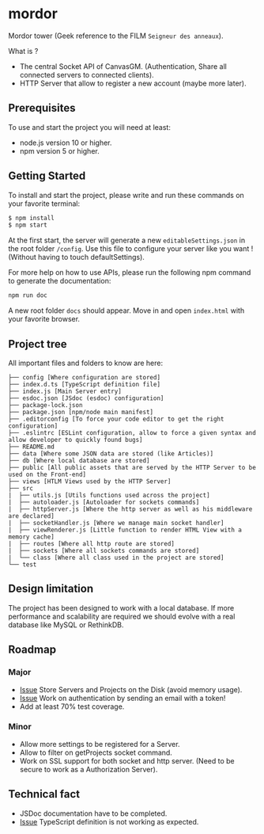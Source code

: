 # mordor
Mordor tower (Geek reference to the FILM `Seigneur des anneaux`).

What is ?

- The central Socket API of CanvasGM. (Authentication, Share all connected servers to connected clients).
- HTTP Server that allow to register a new account (maybe more later).

## Prerequisites

To use and start the project you will need at least:

- node.js version 10 or higher.
- npm version 5 or higher.

## Getting Started

To install and start the project, please write and run these commands on your favorite terminal:

```bash
$ npm install
$ npm start
```

At the first start, the server will generate a new `editableSettings.json` in the root folder `/config`. Use this file to configure your server like you want ! (Without having to touch defaultSettings).

For more help on how to use APIs, please run the following npm command to generate the documentation:
```bash
npm run doc
```

A new root folder `docs` should appear. Move in and open `index.html` with your favorite browser.

## Project tree

All important files and folders to know are here:

```
├── config [Where configuration are stored]
├── index.d.ts [TypeScript definition file]
├── index.js [Main Server entry]
├── esdoc.json [JSdoc (esdoc) configuration]
├── package-lock.json
├── package.json [npm/node main manifest]
├── .editorconfig [To force your code editor to get the right configuration]
├── .eslintrc [ESLint configuration, allow to force a given syntax and allow developer to quickly found bugs]
├── README.md
├── data [Where some JSON data are stored (like Articles)]
├── db [Where local database are stored]
├── public [All public assets that are served by the HTTP Server to be used on the Front-end]
├── views [HTLM Views used by the HTTP Server]
├── src
|  ├── utils.js [Utils functions used across the project]
|  ├── autoloader.js [Autoloader for sockets commands]
|  ├── httpServer.js [Where the http server as well as his middleware are declared]
|  ├── socketHandler.js [Where we manage main socket handler]
|  ├── viewRenderer.js [Little function to render HTML View with a memory cache]
|  ├── routes [Where all http route are stored]
|  ├── sockets [Where all sockets commands are stored]
|  └── class [Where all class used in the project are stored]
└── test
```

## Design limitation

The project has been designed to work with a local database. If more performance and scalability are required we should evolve with a real database like MySQL or RethinkDB.

## Roadmap

### Major
- [Issue](https://github.com/canvas-gm/mordor/issues/2) Store Servers and Projects on the Disk (avoid memory usage).
- [Issue](https://github.com/canvas-gm/mordor/issues/3) Work on authentication by sending an email with a token!
- Add at least 70% test coverage.

### Minor
- Allow more settings to be registered for a Server.
- Allow to filter on getProjects socket command.
- Work on SSL support for both socket and http server. (Need to be secure to work as a Authorization Server).

## Technical fact
- JSDoc documentation have to be completed.
- [Issue](https://github.com/canvas-gm/mordor/issues/1) TypeScript definition is not working as expected.
